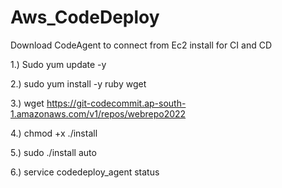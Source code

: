 # Aws_CodeDeploy

Download CodeAgent to connect from Ec2 install for CI and CD




1.) Sudo yum update -y


2.) sudo yum install -y ruby wget


3.) wget https://git-codecommit.ap-south-1.amazonaws.com/v1/repos/webrepo2022


4.) chmod +x ./install


5.) sudo ./install auto 


6.) service codedeploy_agent status
